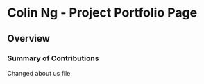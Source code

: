 # Colin Ng - Project Portfolio Page

## Overview


### Summary of Contributions
Changed about us file